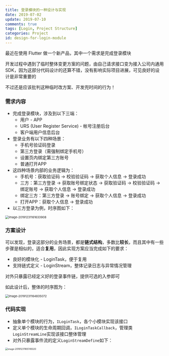 ```yaml
---
title: 登录模块的一种设计与实现
date: 2019-07-02
update: 2019-07-10
comments: true
tags: [Login, Project Structure]
categories: Project
id: design-for-login-module
---
```


最近在使用 Flutter 做一个新产品，其中一个需求是完成登录模块

开发过程中遇到了临时整体变更方案的问题，由自己请求接口变为接入公司内通用 SDK，因为这部分代码设计的还算不错，没有影响实际项目进展，可见良好的设计是非常重要的

不过还是应该批判这种临时改方案、开发兜时间的行为！

<!---more--->



### 需求内容

- 完成登录模块，涉及到以下三端：
  - 用户 - APP
  - URS (User Register Service) - 帐号注册后台
  - 客户端用户信息后台
- 登录业务有以下四种场景：
	- 手机号验证码登录
	- 第三方登录（需强制绑定手机号）
	- 设置页内绑定第三方账号
	- 普通打开APP
- 这四种场景内部的业务逻辑为：
  - 手机号：获取验证码  -> 校验验证码  -> 获取个人信息  -> 登录成功
  - 三方：第三方登录  -> 获取账号绑定状态  -> 获取验证码  -> 校验验证码  -> 绑定账号  -> 获取个人信息  -> 登录成功
  - 绑定三方：第三方登录  -> 账号绑定  -> 获取个人信息  -> 登录成功
  - 打开APP：获取个人信息  -> 登录成功
- 以三方登录为例，时序图如下：

<img src="../images/image-20191231161633908.png" alt="image-20191231161633908" style="zoom:67%;" />



### 方案设计

可以发现，登录这部分的业务场景，都是**链式结构**，多数比**较长**，而且其中有一些步骤是相似的，适合**复用**，因此实现方案应当完成如下的要求：

- 良好的模块化 - LoginTask，便于复用
- 支持链式定义 - LoginStream，整体记录日志与异常情况管理

对外只暴露已经定义好的登录事件链，提供可选的入参即可

如此设计后，整体的时序图为：

<img src="../images/image-20191231164835072.png" alt="image-20191231164835072" style="zoom:67%;" />



### 代码实现

- 抽象单个模块的行为，`ILoginTask`，各个小模块实现该接口
- 定义单个模块的生命周期回调，`ILoginTaskCallback`，管理类`LoginStreamLine`实现该接口整体管理
- 对外只暴露事件流的定义`LoginStreamDefine`如下：

<img src="../images/image-20191231165745020.png" alt="image-20191231165745020" style="zoom:50%;" />
























